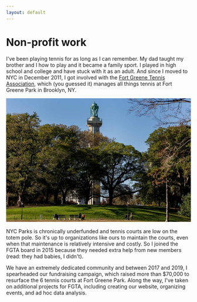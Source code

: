 ```yaml
---
layout: default
---
```


# Non-profit work

I've been playing tennis for as long as I can remember. My dad taught my brother and I how to play and it became a family sport. I played in high school and college and have stuck with it as an adult. And since I moved to NYC in December 2011, I got involved with the [Fort Greene Tennis Association](http://www.fortgreenetennis.org/), which (you guessed it) manages all things tennis at Fort Greene Park in Brooklyn, NY.

![Neighborhoods in Chicago similar to Grant Park in Atlanta](https://github.com/seeess1/seeess1.github.io/raw/master/assets/images/fort-greene-park.jpg)

NYC Parks is chronically underfunded and tennis courts are low on the totem pole. So it's up to organizations like ours to maintain the courts, even when that maintenance is relatively intensive and costly. So I joined the FGTA board in 2015 because they needed extra help from new members (read: they had babies, I didn't).

We have an extremely dedicated community and between 2017 and 2019, I spearheaded our fundraising campaign, which raised more than $70,000 to resurface the 6 tennis courts at Fort Greene Park. Along the way, I've taken on additional projects for FGTA, including creating our website, organizing events, and ad hoc data analysis.